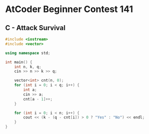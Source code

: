 # AtCoder Beginner Contest 141
## C - Attack Survival
```cpp
#include <iostream>
#include <vector>

using namespace std;

int main() {
    int n, k, q;
    cin >> n >> k >> q;

    vector<int> cnt(n, 0);
    for (int i = 0; i < q; i++) {
        int a;
        cin >> a;
        cnt[a - 1]++;
    }

    for (int i = 0; i < n; i++) {
        cout << (k - (q - cnt[i]) > 0 ? "Yes" : "No") << endl;
    }
}
```
